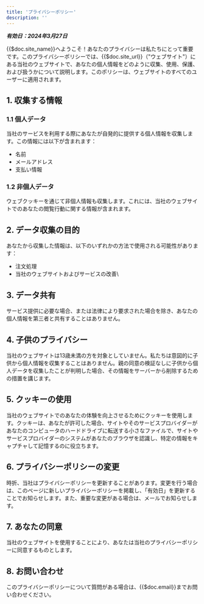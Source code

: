```yaml
---
title: 'プライバシーポリシー'
description: ''
---
```

***有効日：2024年3月27日***

{{$doc.site_name}}へようこそ！あなたのプライバシーは私たちにとって重要です。このプライバシーポリシーでは、{{$doc.site_url}}（"ウェブサイト"）にある当社のウェブサイトで、あなたの個人情報をどのように収集、使用、保護、および扱うかについて説明します。このポリシーは、ウェブサイトのすべてのユーザーに適用されます。

## 1. 収集する情報
### 1.1 個人データ
当社のサービスを利用する際にあなたが自発的に提供する個人情報を収集します。この情報には以下が含まれます：

- 名前
- メールアドレス
- 支払い情報

### 1.2 非個人データ
ウェブクッキーを通じて非個人情報も収集します。これには、当社のウェブサイトでのあなたの閲覧行動に関する情報が含まれます。

## 2. データ収集の目的
あなたから収集した情報は、以下のいずれかの方法で使用される可能性があります：

- 注文処理
- 当社のウェブサイトおよびサービスの改善\

## 3. データ共有
サービス提供に必要な場合、または法律により要求された場合を除き、あなたの個人情報を第三者と共有することはありません。

## 4. 子供のプライバシー
当社のウェブサイトは13歳未満の方を対象としていません。私たちは意図的に子供から個人情報を収集することはありません。親の同意の検証なしに子供から個人データを収集したことが判明した場合、その情報をサーバーから削除するための措置を講じます。

## 5. クッキーの使用
当社のウェブサイトでのあなたの体験を向上させるためにクッキーを使用します。クッキーは、あなたが許可した場合、サイトやそのサービスプロバイダーがあなたのコンピュータのハードドライブに転送する小さなファイルで、サイトやサービスプロバイダーのシステムがあなたのブラウザを認識し、特定の情報をキャプチャして記憶するのに役立ちます。

## 6. プライバシーポリシーの変更
時折、当社はプライバシーポリシーを更新することがあります。変更を行う場合は、このページに新しいプライバシーポリシーを掲載し、「有効日」を更新することでお知らせします。また、重要な変更がある場合は、メールでお知らせします。

## 7. あなたの同意
当社のウェブサイトを使用することにより、あなたは当社のプライバシーポリシーに同意するものとします。

## 8. お問い合わせ
このプライバシーポリシーについて質問がある場合は、{{$doc.email}}までお問い合わせください。